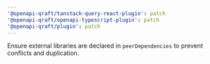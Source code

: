 ```yaml
---
'@openapi-qraft/tanstack-query-react-plugin': patch
'@openapi-qraft/openapi-typescript-plugin': patch
'@openapi-qraft/plugin': patch
---
```


Ensure external libraries are declared in `peerDependencies` to prevent conflicts and duplication.
